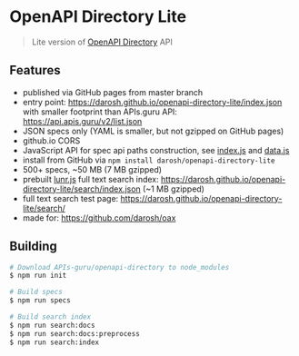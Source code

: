 # OpenAPI Directory Lite

> Lite version of [OpenAPI Directory](https://github.com/APIs-guru/openapi-directory) API

## Features

* published via GitHub pages from master branch
* entry point: https://darosh.github.io/openapi-directory-lite/index.json with smaller footprint than APIs.guru API: https://api.apis.guru/v2/list.json
* JSON specs only (YAML is smaller, but not gzipped on GitHub pages)
* github.io CORS
* JavaScript API for spec api paths construction, see [index.js](./index.js) and [data.js](./data.js)
* install from GitHub via `npm install darosh/openapi-directory-lite` 
* 500+ specs, ~50 MB (7 MB gzipped)
* prebuilt [lunr.js](https://lunrjs.com/) full text search index: https://darosh.github.io/openapi-directory-lite/search/index.json (~1 MB gzipped)
* full text search test page: https://darosh.github.io/openapi-directory-lite/search/ 
* made for: https://github.com/darosh/oax

## Building

```bash
# Download APIs-guru/openapi-directory to node_modules
$ npm run init

# Build specs
$ npm run specs

# Build search index
$ npm run search:docs
$ npm run search:docs:preprocess
$ npm run search:index
```
